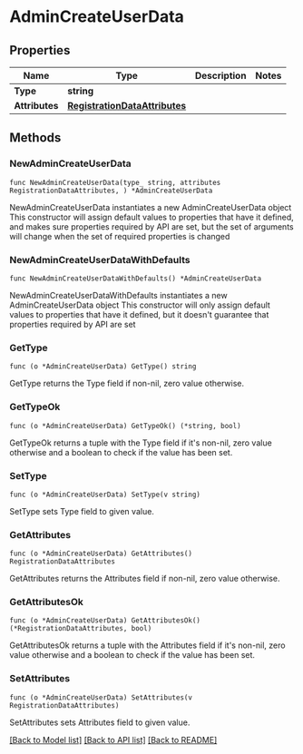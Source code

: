 # AdminCreateUserData

## Properties

Name | Type | Description | Notes
------------ | ------------- | ------------- | -------------
**Type** | **string** |  | 
**Attributes** | [**RegistrationDataAttributes**](RegistrationDataAttributes.md) |  | 

## Methods

### NewAdminCreateUserData

`func NewAdminCreateUserData(type_ string, attributes RegistrationDataAttributes, ) *AdminCreateUserData`

NewAdminCreateUserData instantiates a new AdminCreateUserData object
This constructor will assign default values to properties that have it defined,
and makes sure properties required by API are set, but the set of arguments
will change when the set of required properties is changed

### NewAdminCreateUserDataWithDefaults

`func NewAdminCreateUserDataWithDefaults() *AdminCreateUserData`

NewAdminCreateUserDataWithDefaults instantiates a new AdminCreateUserData object
This constructor will only assign default values to properties that have it defined,
but it doesn't guarantee that properties required by API are set

### GetType

`func (o *AdminCreateUserData) GetType() string`

GetType returns the Type field if non-nil, zero value otherwise.

### GetTypeOk

`func (o *AdminCreateUserData) GetTypeOk() (*string, bool)`

GetTypeOk returns a tuple with the Type field if it's non-nil, zero value otherwise
and a boolean to check if the value has been set.

### SetType

`func (o *AdminCreateUserData) SetType(v string)`

SetType sets Type field to given value.


### GetAttributes

`func (o *AdminCreateUserData) GetAttributes() RegistrationDataAttributes`

GetAttributes returns the Attributes field if non-nil, zero value otherwise.

### GetAttributesOk

`func (o *AdminCreateUserData) GetAttributesOk() (*RegistrationDataAttributes, bool)`

GetAttributesOk returns a tuple with the Attributes field if it's non-nil, zero value otherwise
and a boolean to check if the value has been set.

### SetAttributes

`func (o *AdminCreateUserData) SetAttributes(v RegistrationDataAttributes)`

SetAttributes sets Attributes field to given value.



[[Back to Model list]](../README.md#documentation-for-models) [[Back to API list]](../README.md#documentation-for-api-endpoints) [[Back to README]](../README.md)


